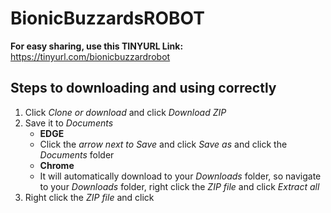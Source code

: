 # BionicBuzzardsROBOT
**For easy sharing, use this TINYURL Link:** https://tinyurl.com/bionicbuzzardrobot

## Steps to downloading and using correctly
   1. Click *Clone or download* and click *Download ZIP*
   2. Save it to *Documents*
      - **EDGE**
       - Click the *arrow next to Save* and click *Save as* and click the *Documents* folder
      - **Chrome**
       - It will automatically download to your *Downloads* folder, so navigate to your *Downloads* folder, right click the *ZIP file* and click *Extract all*
   3. Right click the *ZIP file* and click
